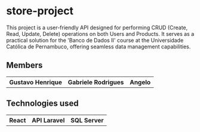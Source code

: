 # store-project
This project is a user-friendly API designed for performing CRUD (Create, Read, Update, Delete) operations on both Users and Products. It serves as a practical solution for the 'Banco de Dados II' course at the Universidade Católica de Pernambuco, offering seamless data management capabilities.

<h2>Members</h2>

<table>
<tr>
  <th>Gustavo Henrique</th>
  <th>Gabriele Rodrigues</th>
  <th>Angelo</th>
</tr>
</table>
<h2>Technologies used</h2>
<table>
<tr>
  <th>React</th>
  <th>API Laravel</th>
  <th>SQL Server</th>
</tr>
</table>
